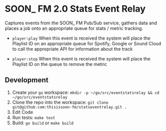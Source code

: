 # SOON\_ FM 2.0 Stats Event Relay

Captures events from the SOON\_ FM Pub/Sub service, gathers data and places
a job onto an appropriate queue for stats / metric tracking.

* `player:play`
  When this event is received the system will place the Playlist ID on
  an appropriate queue for Spotify, Google or Sound Cloud to call the
  appropriate API for information about the track

* `player:stop`
  When this event is received the system will place the Playlist ID on
  the queue to remove the metric

## Development

1. Create your `go` workspace: `mkdir -p ~/go/src/eventstatsrelay && cd ~/go/src/eventstatsrelay`
2. Clone the repo into the workspace: `git clone git@github.com:thisissoon-fm/statseventrelay.git .`
3. Edit Code
4. Run tests: `make test`
5. Build: `go build` or `make build`
